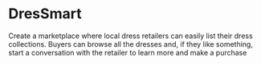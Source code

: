 # DresSmart
Create a marketplace where local dress retailers can easily list their dress collections. Buyers can browse all the dresses and, if they like something, start a conversation with the retailer to learn more and make a purchase
